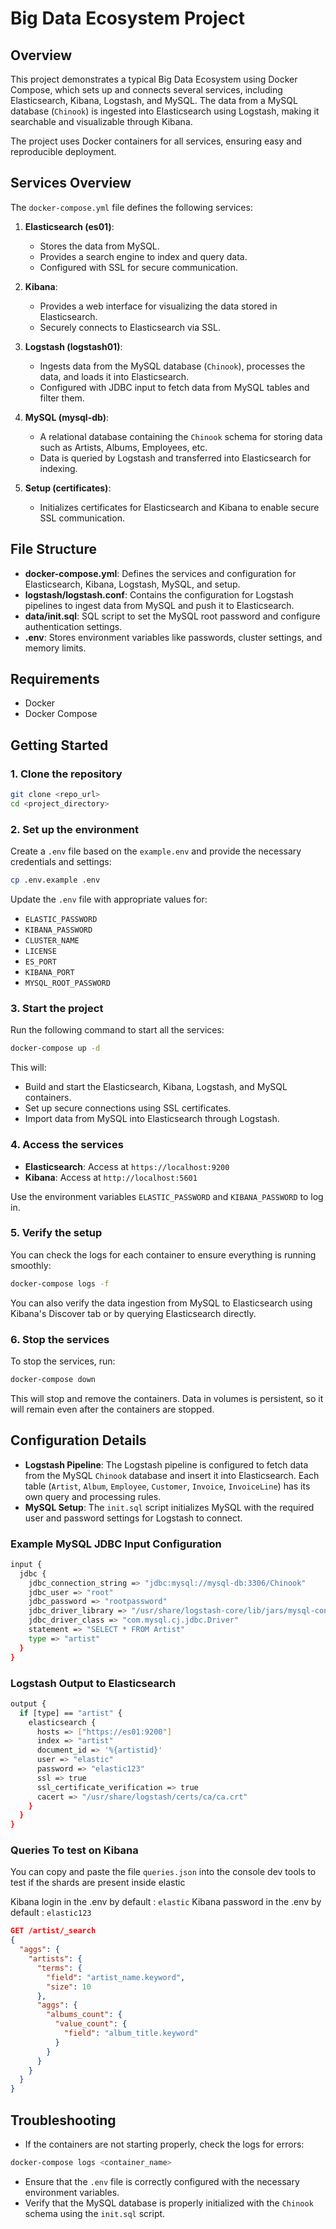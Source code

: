 
# Big Data Ecosystem Project

## Overview

This project demonstrates a typical Big Data Ecosystem using Docker Compose, which sets up and connects several services, including Elasticsearch, Kibana, Logstash, and MySQL. The data from a MySQL database (`Chinook`) is ingested into Elasticsearch using Logstash, making it searchable and visualizable through Kibana. 

The project uses Docker containers for all services, ensuring easy and reproducible deployment. 

## Services Overview

The `docker-compose.yml` file defines the following services:

1. **Elasticsearch (es01)**:
   - Stores the data from MySQL.
   - Provides a search engine to index and query data.
   - Configured with SSL for secure communication.

2. **Kibana**:
   - Provides a web interface for visualizing the data stored in Elasticsearch.
   - Securely connects to Elasticsearch via SSL.

3. **Logstash (logstash01)**:
   - Ingests data from the MySQL database (`Chinook`), processes the data, and loads it into Elasticsearch.
   - Configured with JDBC input to fetch data from MySQL tables and filter them.
   
4. **MySQL (mysql-db)**:
   - A relational database containing the `Chinook` schema for storing data such as Artists, Albums, Employees, etc.
   - Data is queried by Logstash and transferred into Elasticsearch for indexing.

5. **Setup (certificates)**:
   - Initializes certificates for Elasticsearch and Kibana to enable secure SSL communication.
   
## File Structure

- **docker-compose.yml**: Defines the services and configuration for Elasticsearch, Kibana, Logstash, MySQL, and setup.
- **logstash/logstash.conf**: Contains the configuration for Logstash pipelines to ingest data from MySQL and push it to Elasticsearch.
- **data/init.sql**: SQL script to set the MySQL root password and configure authentication settings.
- **.env**: Stores environment variables like passwords, cluster settings, and memory limits.

## Requirements

- Docker
- Docker Compose

## Getting Started

### 1. Clone the repository

```bash
git clone <repo_url>
cd <project_directory>
```

### 2. Set up the environment

Create a `.env` file based on the `example.env` and provide the necessary credentials and settings:

```bash
cp .env.example .env
```

Update the `.env` file with appropriate values for:

- `ELASTIC_PASSWORD`
- `KIBANA_PASSWORD`
- `CLUSTER_NAME`
- `LICENSE`
- `ES_PORT`
- `KIBANA_PORT`
- `MYSQL_ROOT_PASSWORD`

### 3. Start the project

Run the following command to start all the services:

```bash
docker-compose up -d
```

This will:

- Build and start the Elasticsearch, Kibana, Logstash, and MySQL containers.
- Set up secure connections using SSL certificates.
- Import data from MySQL into Elasticsearch through Logstash.

### 4. Access the services

- **Elasticsearch**: Access at `https://localhost:9200`
- **Kibana**: Access at `http://localhost:5601`
  
Use the environment variables `ELASTIC_PASSWORD` and `KIBANA_PASSWORD` to log in.

### 5. Verify the setup

You can check the logs for each container to ensure everything is running smoothly:

```bash
docker-compose logs -f
```

You can also verify the data ingestion from MySQL to Elasticsearch using Kibana's Discover tab or by querying Elasticsearch directly.

### 6. Stop the services

To stop the services, run:

```bash
docker-compose down
```

This will stop and remove the containers. Data in volumes is persistent, so it will remain even after the containers are stopped.

## Configuration Details

- **Logstash Pipeline**: The Logstash pipeline is configured to fetch data from the MySQL `Chinook` database and insert it into Elasticsearch. Each table (`Artist`, `Album`, `Employee`, `Customer`, `Invoice`, `InvoiceLine`) has its own query and processing rules.
- **MySQL Setup**: The `init.sql` script initializes MySQL with the required user and password settings for Logstash to connect.

### Example MySQL JDBC Input Configuration

```bash
input {
  jdbc {
    jdbc_connection_string => "jdbc:mysql://mysql-db:3306/Chinook"
    jdbc_user => "root"
    jdbc_password => "rootpassword"
    jdbc_driver_library => "/usr/share/logstash-core/lib/jars/mysql-connector-j-9.1.0.jar"
    jdbc_driver_class => "com.mysql.cj.jdbc.Driver"
    statement => "SELECT * FROM Artist"
    type => "artist"
  }
}
```

### Logstash Output to Elasticsearch

```bash
output {
  if [type] == "artist" {
    elasticsearch {
      hosts => ["https://es01:9200"]
      index => "artist"
      document_id => '%{artistid}'
      user => "elastic"
      password => "elastic123"
      ssl => true
      ssl_certificate_verification => true
      cacert => "/usr/share/logstash/certs/ca/ca.crt"
    }
  }
}
```

### Queries To test on Kibana

You can copy and paste the file `queries.json` into the console dev tools to test if the shards are present inside elastic

Kibana login in the .env by default : `elastic`
Kibana password in the .env by default : `elastic123`

```json
GET /artist/_search
{
  "aggs": {
    "artists": {
      "terms": {
        "field": "artist_name.keyword",
        "size": 10
      },
      "aggs": {
        "albums_count": {
          "value_count": {
            "field": "album_title.keyword"
          }
        }
      }
    }
  }
}
```

## Troubleshooting

- If the containers are not starting properly, check the logs for errors:

```bash
docker-compose logs <container_name>
```

- Ensure that the `.env` file is correctly configured with the necessary environment variables.
- Verify that the MySQL database is properly initialized with the `Chinook` schema using the `init.sql` script.

